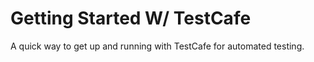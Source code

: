 # Getting Started W/ TestCafe

A quick way to get up and running with TestCafe for automated testing.

